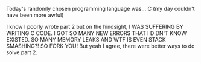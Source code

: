 Today's randomly chosen programming language was... C (my day couldn't have been more awful)

I know I poorly wrote part 2 but on the hindsight, I WAS SUFFERING BY WRITING C CODE. I GOT SO MANY NEW ERRORS THAT I DIDN'T KNOW EXISTED. SO MANY MEMORY LEAKS AND WTF IS EVEN STACK SMASHING?! SO FORK YOU! But yeah I agree, there were better ways to do solve part 2.